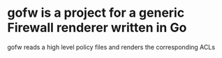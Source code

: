 # gofw is a project for a generic Firewall renderer written in Go
gofw reads a high level policy files and renders the corresponding ACLs

